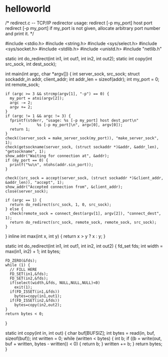 # helloworld
/* redirect.c -- TCP/IP redirector
   usage: redirect [-p my_port] host port
          redirect [-p my_port]
   if my_port is not given, allocate arbitrary port number and print it.
*/

#include <stdio.h>
#include <string.h>
#include <sys/select.h>
#include <sys/socket.h>
#include <stdlib.h>
#include <unistd.h>
#include "netlib.h"

static int do_redirect(int in1, int out1, int in2, int out2);
static int copy(int src_sock, int dest_sock);

int main(int argc, char *argv[])
{
  int server_sock, src_sock;
    struct sockaddr_in addr, client_addr;
    int addr_len = sizeof(addr);
    int my_port = 0;
    int remote_sock;

    if (argc >= 3 && strcmp(argv[1], "-p") == 0) {
      my_port = atoi(argv[2]);
      argc -= 2;
      argv += 2;
    }
    if (argc != 1 && argc != 3) {
      fprintf(stderr, "usage: %s [-p my_port] host dest_port\n"
	      "       %s [-p my_port]\n", argv[0], argv[0]);
      return 1;
    }
    check((server_sock = make_server_sock(my_port)), "make_server_sock", 1);
    check(getsockname(server_sock, (struct sockaddr *)&addr, &addr_len), "getsockname", 1);
    show_addr("Waiting for connection at", &addr);
    if (my_port == 0) {
      printf("%u\n", ntohs(addr.sin_port));
    }

    check((src_sock = accept(server_sock, (struct sockaddr *)&client_addr, &addr_len)), "accept", 1);
    show_addr("Accepted connection from", &client_addr);
    close(server_sock);

    if (argc == 1) {
      return do_redirect(src_sock, 1, 0, src_sock);
    } else {
      check(remote_sock = connect_dest(argv[1], argv[2]), "connect_dest", 1);
      return do_redirect(src_sock, remote_sock, remote_sock, src_sock);
    }

}
inline int max(int x, int y) { return x > y ? x : y; }

static int do_redirect(int in1, int out1, int in2, int out2)
{
    fd_set fds;
    int width = max(in1, in2) + 1;
    int bytes;
    
    FD_ZERO(&fds);
    while (1) {
      // FILL HERE
      FD_SET(in1,&fds);
      FD_SET(in2,&fds);
      if(select(width,&fds, NULL,NULL,NULL)<0)
        exit(1);
      if(FD_ISSET(in1,&fds))
        bytes=copy(in1,out1);
      if(FD_ISSET(in2,&fds))
        bytes=copy(in2,out2);
    }
    return bytes < 0;
}

static int copy(int in, int out)
{
    char buf[BUFSIZ];
    int bytes = read(in, buf, sizeof(buf));
    int written = 0;
    while (written < bytes) {
      int b;
      if ((b = write(out, buf + written, bytes - written)) < 0) {
  return b;
      }
      written += b;
    }
    return bytes;
}


